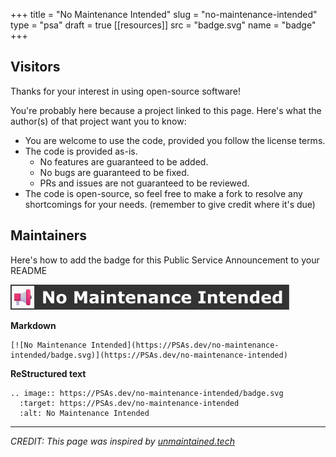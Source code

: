 +++
title = "No Maintenance Intended"
slug = "no-maintenance-intended"
type = "psa"
draft = true
[[resources]]
  src = "badge.svg"
  name = "badge"
+++

## Visitors

Thanks for your interest in using open-source software!

You're probably here because a project linked to this page. Here's what the
author(s) of that project want you to know:
 - You are welcome to use the code, provided you follow the license terms.
 - The code is provided as-is.
    - No features are guaranteed to be added.
    - No bugs are guaranteed to be fixed.
    - PRs and issues are not guaranteed to be reviewed.
 - The code is open-source, so feel free to make a fork to resolve any
   shortcomings for your needs. (remember to give credit where it's due)

## Maintainers

Here's how to add the badge for this Public Service Announcement to your README

[![](badge.svg)](no-maintenance-intended.md)

**Markdown**
```
[![No Maintenance Intended](https://PSAs.dev/no-maintenance-intended/badge.svg)](https://PSAs.dev/no-maintenance-intended)
```

**ReStructured text**
```
.. image:: https://PSAs.dev/no-maintenance-intended/badge.svg
  :target: https://PSAs.dev/no-maintenance-intended
  :alt: No Maintenance Intended
```

---

*CREDIT: This page was inspired by [unmaintained.tech](https://unmaintained.tech)*